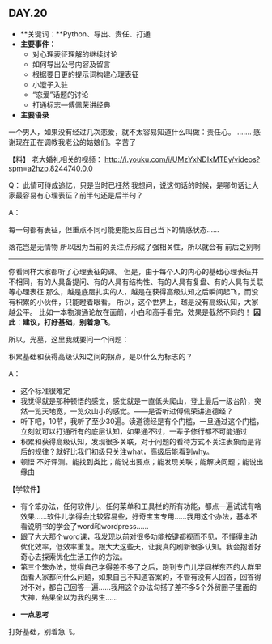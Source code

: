 ## DAY.20
+ **关键词：**Python、导出、责任、打通
+ **主要事件：**
    + 对心理表征理解的继续讨论
    + 如何导出公号内容及留言
    + 根据要日更的提示词构建心理表征
    + 小澄子入驻
    + “恋爱”话题的讨论
    + 打通标志—傅佩荣讲经典
+ **主要语录**

一个男人，如果没有经过几次恋爱，就不太容易知道什么叫做：责任心。
.......
感谢现在正在调教我老公的姑娘们。辛苦了

【料】
老大婚礼相关的视频：
http://i.youku.com/i/UMzYxNDIxMTEy/videos?spm=a2hzp.8244740.0.0

Q：
此情可待成追忆，只是当时已枉然
我想问，说这句话的时候，是哪句话让大家最容易有心理表征？前半句还是后半句？

A：

每一句都有表征，但重点不同可能更能反应自己当下的情感状态……

落花岂是无情物
所以因为当前的关注点形成了强相关性，所以就会有 前后之别啊

---------

你看同样大家都听了心理表征的课。
但是，由于每个人的内心的基础心理表征并不相同，有的人具备提问、有的人具有结构性、有的人具有复盘、有的人具有关联等心理表征
那么，越是底层扎实的人，越是在获得高级认知之后瞬间起飞，而没有积累的小伙伴，只能瞪着眼看。
所以，这个世界上，越是没有高级认知，大家越公平。
比如一本物演通论放在面前，小白和高手看完，效果是截然不同的！
**因此：建议，打好基础，别着急飞**。

所以，光墓，这里我就要问一个问题：

积累基础和获得高级认知之间的拐点，是以什么为标志的？

A：

- 这个标准很难定
- 我觉得就是那种顿悟的感觉，感觉就是一直低头爬山，登上最后一级台阶，突然一览天地宽，一览众山小的感觉。——是否听过傅佩荣讲道德经？
- 听下吧，10节，我听了至少30遍。读道德经是有个门槛，一旦通过这个门槛，立刻就可以打通所有的底层认知，如果通不过，一辈子修行都不可能通过
- 积累和获得高级认知，发现很多关联，对于问题的看待方式不关注表象而是背后的规律？就好比我们初级只关注what，高级后能看到why。
- 顿悟 不好评测。能找到类比；能说出要点；能发现关联；能解决问题；能说出缘由

【学软件】

- 有个笨办法，任何软件儿、任何菜单和工具栏的所有功能，都点一遍试试有啥效果……软件儿学得会比较容易些，好奇宝宝专用……我用这个办法，基本不看说明书的学会了word和wordpress……
- 跟了大大那个word课，我发现以前对很多功能按键都视而不见，不懂得主动优化效率，低效率重复。跟大大这些天，让我真的刷新很多认知。我会抱着好奇心去探索优化生活工作的方法。
- 第三个笨办法，觉得自己学得差不多了之后，跑到专门儿学同样东西的人群里面看人家都问什么问题，如果自己不知道答案的，不管有没有人回答，回答得对不对，都自己回答一遍……我用这个办法勾搭了差不多5个外贸圈子里面的大神，结果全以为我的男生……


+ **一点思考**

打好基础，别着急飞。